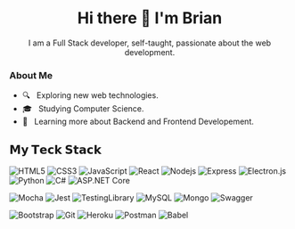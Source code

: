 <div align="center">
  <h1> Hi there 👋 I'm Brian </h1>
  I am a Full Stack developer, self-taught, passionate about the web development.
</div>

  <h3> About Me </h3>

  - 🔍 &nbsp; Exploring new web technologies.
  - 🎓 &nbsp; Studying Computer Science.
  - 🎯 &nbsp; Learning more about Backend and Frontend Developement.



## 𝗠𝘆 𝗧𝗲𝗰𝗸 𝗦𝘁𝗮𝗰𝗸
<!--- ![Redux](https://img.shields.io/badge/redux-%23593d88.svg?style=flat&for-the-badge&logo=redux&logoColor=white) -->
![HTML5](https://img.shields.io/badge/-HTML5-%23E44D27?style=flat-square&logo=html5&logoColor=ffffff)
![CSS3](https://img.shields.io/badge/-CSS3-%231572B6?style=flat-square&logo=css3)
![JavaScript](https://img.shields.io/badge/-JavaScript-%23F7DF1C?style=flat-square&logo=javascript&logoColor=000000&labelColor=%23F7DF1C&color=%23FFCE5A)
![React](https://img.shields.io/badge/-React-%23282C34?style=flat-square&logo=react)
![Nodejs](https://img.shields.io/badge/node.js-%2343853D.svg?style=flat&for-the-badge&logo=node-dot-js&logoColor=white)
![Express](https://img.shields.io/badge/express.js-%23404d59.svg?style=flat&for-the-badge&logo=express&logoColor=%2361DAFB)
![Electron.js](https://img.shields.io/badge/Electron-191970?style=flat&for-the-badge&logo=Electron&logoColor=white)
![Python](https://img.shields.io/badge/python-%2314354C.svg?style=flat&for-the-badge&logo=python&logoColor=white)
![C#](https://img.shields.io/badge/c%23-%23239120.svg?style=flat&for-the-badge&logo=c-sharp&logoColor=white)
![ASP.NET Core](https://img.shields.io/badge/.NET-5C2D91?style=flat&for-the-badge&logo=.net&logoColor=white"/>)

![Mocha](https://img.shields.io/badge/-mocha-%238D6748?style=flat&for-the-badge&logo=mocha&logoColor=white)
![Jest](https://img.shields.io/badge/-jest-%23C21325?style=flat&for-the-badge&logo=jest&logoColor=white)
![TestingLibrary](https://img.shields.io/badge/-TestingLibrary-%23E33332?style=flat&for-the-badge&logo=testing-library&logoColor=white)
![MySQL](https://img.shields.io/badge/mysql-%2300f.svg?style=flat&for-the-badge&logo=mysql&logoColor=white)
![Mongo](https://img.shields.io/badge/MongoDB-%234ea94b.svg?style=flat&for-the-badge&logo=mongodb&logoColor=white)
![Swagger](https://img.shields.io/badge/swagger-%2343853D.svg?style=flat&for-the-badge&logo=swagger&logoColor=white)

![Bootstrap](https://img.shields.io/badge/bootstrap-%23563D7C.svg?style=flat&for-the-badge&logo=bootstrap&logoColor=white)
![Git](https://img.shields.io/badge/-Git-%23F05032?style=flat-square&logo=git&logoColor=%23ffffff)
![Heroku](https://img.shields.io/badge/heroku-%23430098.svg?style=flat&for-the-badge&logo=heroku&logoColor=white)
![Postman](https://img.shields.io/badge/Postman-FF6C37?style=flat&for-the-badge&logo=postman&logoColor=red)
![Babel](https://img.shields.io/badge/Babel-F9DC3e?style=flat&for-the-badge&logo=babel&logoColor=black")
